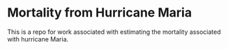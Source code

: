 # Mortality from Hurricane Maria

This is a repo for work associated with estimating the mortality associated with hurricane Maria.
